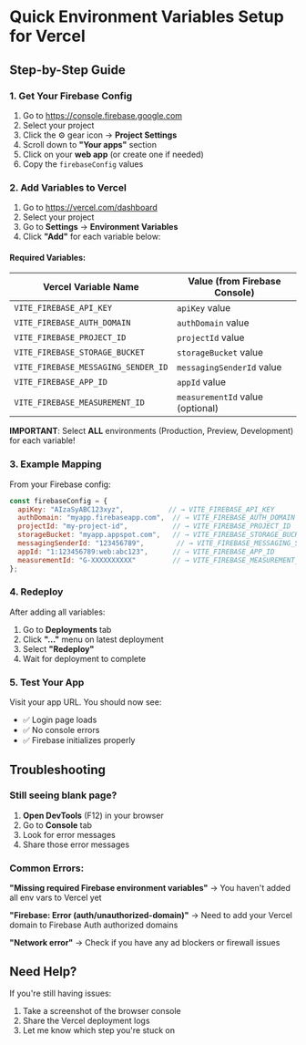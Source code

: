 # Quick Environment Variables Setup for Vercel

## Step-by-Step Guide

### 1. Get Your Firebase Config

1. Go to https://console.firebase.google.com
2. Select your project
3. Click the ⚙️ gear icon → **Project Settings**
4. Scroll down to **"Your apps"** section
5. Click on your **web app** (or create one if needed)
6. Copy the `firebaseConfig` values

### 2. Add Variables to Vercel

1. Go to https://vercel.com/dashboard
2. Select your project
3. Go to **Settings** → **Environment Variables**
4. Click **"Add"** for each variable below:

#### Required Variables:

| Vercel Variable Name | Value (from Firebase Console) |
|---------------------|-------------------------------|
| `VITE_FIREBASE_API_KEY` | `apiKey` value |
| `VITE_FIREBASE_AUTH_DOMAIN` | `authDomain` value |
| `VITE_FIREBASE_PROJECT_ID` | `projectId` value |
| `VITE_FIREBASE_STORAGE_BUCKET` | `storageBucket` value |
| `VITE_FIREBASE_MESSAGING_SENDER_ID` | `messagingSenderId` value |
| `VITE_FIREBASE_APP_ID` | `appId` value |
| `VITE_FIREBASE_MEASUREMENT_ID` | `measurementId` value (optional) |

**IMPORTANT**: Select **ALL** environments (Production, Preview, Development) for each variable!

### 3. Example Mapping

From your Firebase config:
```javascript
const firebaseConfig = {
  apiKey: "AIzaSyABC123xyz",           // → VITE_FIREBASE_API_KEY
  authDomain: "myapp.firebaseapp.com",  // → VITE_FIREBASE_AUTH_DOMAIN
  projectId: "my-project-id",           // → VITE_FIREBASE_PROJECT_ID
  storageBucket: "myapp.appspot.com",   // → VITE_FIREBASE_STORAGE_BUCKET
  messagingSenderId: "123456789",        // → VITE_FIREBASE_MESSAGING_SENDER_ID
  appId: "1:123456789:web:abc123",      // → VITE_FIREBASE_APP_ID
  measurementId: "G-XXXXXXXXXX"         // → VITE_FIREBASE_MEASUREMENT_ID
};
```

### 4. Redeploy

After adding all variables:
1. Go to **Deployments** tab
2. Click **"..."** menu on latest deployment
3. Select **"Redeploy"**
4. Wait for deployment to complete

### 5. Test Your App

Visit your app URL. You should now see:
- ✅ Login page loads
- ✅ No console errors
- ✅ Firebase initializes properly

## Troubleshooting

### Still seeing blank page?

1. **Open DevTools** (F12) in your browser
2. Go to **Console** tab
3. Look for error messages
4. Share those error messages

### Common Errors:

**"Missing required Firebase environment variables"**
→ You haven't added all env vars to Vercel yet

**"Firebase: Error (auth/unauthorized-domain)"**
→ Need to add your Vercel domain to Firebase Auth authorized domains

**"Network error"**
→ Check if you have any ad blockers or firewall issues

## Need Help?

If you're still having issues:
1. Take a screenshot of the browser console
2. Share the Vercel deployment logs
3. Let me know which step you're stuck on



